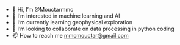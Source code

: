 - 👋 Hi, I’m @Mouctarmmc
- 👀 I’m interested in machine learning and AI
- 🌱 I’m currently learning geophysical exploration 
- 💞️ I’m looking to collaborate on data processing in python coding 
- 📫 How to reach me mmcmouctar@gmail.com

<!---
Mouctarmmc/Mouctarmmc is a ✨ special ✨ repository because its `README.md` (this file) appears on your GitHub profile.
You can click the Preview link to take a look at your changes.
--->
